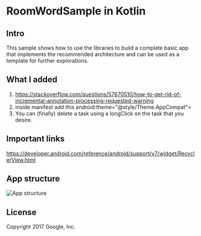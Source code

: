# RoomWordSample in Kotlin
## Intro
This sample shows how to use the libraries to build 
a complete basic app that implements the recommended architecture and can be used as a template for further explorations.

## What I added 
1. https://stackoverflow.com/questions/57670510/how-to-get-rid-of-incremental-annotation-processing-requested-warning
1. inside manifest add this android:theme="@style/Theme.AppCompat">
1. You can (finally) delete a task using a longClick on the task that you desire.

## Important links
https://developer.android.com/reference/android/support/v7/widget/RecyclerView.html

## App structure
![App structure](https://codelabs.developers.google.com/codelabs/android-room-with-a-view-kotlin/img/1205d9f95688b35b.png)

## License
Copyright 2017 Google, Inc.
